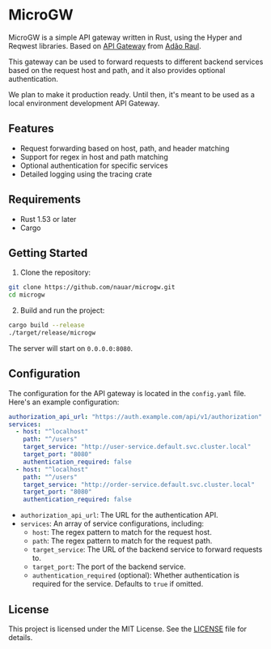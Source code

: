 # MicroGW

MicroGW is a simple API gateway written in Rust, using the Hyper and Reqwest
libraries. Based on [API Gateway](https://github.com/adaoraul/api-gateway) from
[Adão Raul](http://adaoraul.github.io).

This gateway can be used to forward requests to different backend services based
on the request host and path, and it also provides optional authentication.

We plan to make it production ready. Until then, it's meant to be used as a
local environment development API Gateway.

## Features

- Request forwarding based on host, path, and header matching
- Support for regex in host and path matching
- Optional authentication for specific services
- Detailed logging using the tracing crate

## Requirements

- Rust 1.53 or later
- Cargo

## Getting Started

1. Clone the repository:

```bash
git clone https://github.com/nauar/microgw.git
cd microgw
```

2. Build and run the project:

```bash
cargo build --release
./target/release/microgw
```

The server will start on `0.0.0.0:8080`.

## Configuration

The configuration for the API gateway is located in the `config.yaml` file.
Here's an example configuration:

```yaml
authorization_api_url: "https://auth.example.com/api/v1/authorization"
services:
  - host: "^localhost"
    path: "^/users"
    target_service: "http://user-service.default.svc.cluster.local"
    target_port: "8080"
    authentication_required: false
  - host: "^localhost"
    path: "^/users"
    target_service: "http://order-service.default.svc.cluster.local"
    target_port: "8080"
    authentication_required: false
```

- `authorization_api_url`: The URL for the authentication API.
- `services`: An array of service configurations, including:
  - `host`: The regex pattern to match for the request host.
  - `path`: The regex pattern to match for the request path.
  - `target_service`: The URL of the backend service to forward requests to.
  - `target_port`: The port of the backend service.
  - `authentication_required` (optional): Whether authentication is required for
  the service. Defaults to `true` if omitted.

## License

This project is licensed under the MIT License. See the [LICENSE](LICENSE) file
for details.
